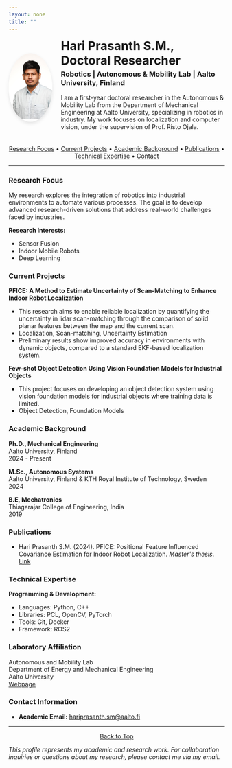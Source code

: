 ```yaml
---
layout: none
title: ""
---
```

<!-- Profile Section -->
<a id="top"></a>

<div style="display: flex; align-items: center; margin-bottom: 20px;">
  <!-- Profile Picture Container (circular + cropped bottom) -->
  <div style="width: 160px; height: 160px; overflow: hidden; border-radius: 50%; box-shadow: 0 4px 8px rgba(0,0,0,0.1); margin-right: 20px;">
    <img src="images/profile_pic.JPG" alt="Profile Picture"
         style="width: 100%; height: auto; object-fit: cover; object-position: top;">
  </div>

  <!-- Text Content -->
  <div>
    <h1 style="margin: 0;">Hari Prasanth S.M., Doctoral Researcher</h1>
    <h3 style="margin-top: 5px;">Robotics | Autonomous & Mobility Lab | Aalto University, Finland</h3>
    <p style="max-width: 600px;">
      I am a first-year doctoral researcher in the Autonomous & Mobility Lab from the Department of Mechanical Engineering at Aalto University, 
      specializing in robotics in industry. My work focuses on localization and computer vision, under the supervision of Prof. Risto Ojala.
    </p>
  </div>
</div>

<!-- Navigation Links -->
<div align="center">
  <a href="#research-focus">Research Focus</a> •
  <a href="#current-projects">Current Projects</a> •
  <a href="#academic-background">Academic Background</a> •
  <a href="#publications">Publications</a> •
  <a href="#technical-expertise">Technical Expertise</a> •
  <a href="#contact-information">Contact</a>
</div>

<hr />

### Research Focus

My research explores the integration of robotics into industrial environments to automate various processes. The goal is to develop advanced research-driven solutions that address real-world challenges faced by industries.

**Research Interests:**
- Sensor Fusion
- Indoor Mobile Robots 
- Deep Learning

### Current Projects

**PFICE: A Method to Estimate Uncertainty of Scan-Matching to Enhance Indoor Robot Localization**  
- This research aims to enable reliable localization by quantifying the uncertainty in lidar scan-matching through the comparison of solid planar features between the map and the current scan.  
- Localization, Scan-matching, Uncertainty Estimation  
- Preliminary results show improved accuracy in environments with dynamic objects, compared to a standard EKF-based localization system.

**Few-shot Object Detection Using Vision Foundation Models for Industrial Objects**  
- This project focuses on developing an object detection system using vision foundation models for industrial objects where training data is limited.  
- Object Detection, Foundation Models

### Academic Background

**Ph.D., Mechanical Engineering**  
Aalto University, Finland  
2024 - Present

**M.Sc., Autonomous Systems**  
Aalto University, Finland & KTH Royal Institute of Technology, Sweden  
2024

**B.E, Mechatronics**  
Thiagarajar College of Engineering, India  
2019

### Publications

- Hari Prasanth S.M. (2024). PFICE: Positional Feature Influenced Covariance Estimation for Indoor Robot Localization. *Master's thesis*. [Link](https://urn.fi/URN:NBN:fi:aalto-202411217244)


### Technical Expertise

**Programming & Development:**
- Languages: Python, C++
- Libraries: PCL, OpenCV, PyTorch
- Tools: Git, Docker
- Framework: ROS2

### Laboratory Affiliation

Autonomous and Mobility Lab  
Department of Energy and Mechanical Engineering  
Aalto University  
[Webpage](https://www.aalto.fi/en/department-of-energy-and-mechanical-engineering/autonomy-mobility-lab)


### Contact Information

- **Academic Email:** hariprasanth.sm@aalto.fi

---

<div align="center">
  <a href="#top">Back to Top</a>
</div>



*This profile represents my academic and research work. For collaboration inquiries or questions about my research, please contact me via my email.*
